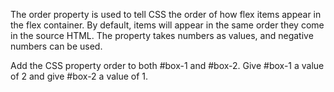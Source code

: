 The order property is used to tell CSS the order of how flex items appear in the flex container. By default, items will appear in the same order they come in the source HTML. The property takes numbers as values, and negative numbers can be used.


Add the CSS property order to both #box-1 and #box-2. Give #box-1 a value of 2 and give #box-2 a value of 1.
